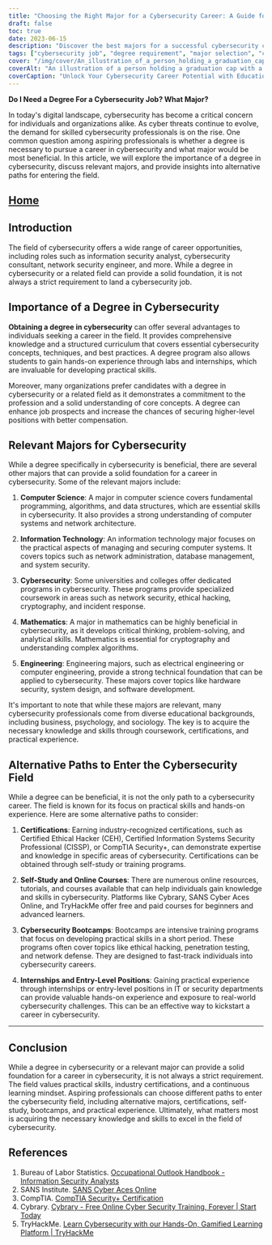 ```yaml
---
title: "Choosing the Right Major for a Cybersecurity Career: A Guide for Aspiring Professionals"
draft: false
toc: true
date: 2023-06-15
description: "Discover the best majors for a successful cybersecurity career and learn how to navigate the path to becoming a skilled professional."
tags: ["cybersecurity job", "degree requirement", "major selection", "cybersecurity career path", "information security", "cyber threats", "career opportunities", "skills development", "industry certifications", "cybersecurity bootcamps", "self-study options", "online courses", "internship programs", "entry-level positions", "cybersecurity jobs", "cybersecurity education", "career guidance", "cybersecurity pathways", "best majors for cybersecurity", "cybersecurity curriculum", "information technology major", "computer science major", "mathematics major", "engineering major", "business and cybersecurity", "psychology and cybersecurity", "sociology and cybersecurity", "job prospects in cybersecurity", "practical skills in cybersecurity", "continuous learning in cybersecurity", "demand for cybersecurity professionals"]
cover: "/img/cover/An_illustration_of_a_person_holding_a_graduation_cap_with.png"
coverAlt: "An illustration of a person holding a graduation cap with a shield representing cybersecurity, symbolizing the need for education and skills in the field of cybersecurity. --aspect 16:9"
coverCaption: "Unlock Your Cybersecurity Career Potential with Education and Skills."
---
```


**Do I Need a Degree For a Cybersecurity Job? What Major?**

In today's digital landscape, cybersecurity has become a critical concern for individuals and organizations alike. As cyber threats continue to evolve, the demand for skilled cybersecurity professionals is on the rise. One common question among aspiring professionals is whether a degree is necessary to pursue a career in cybersecurity and what major would be most beneficial. In this article, we will explore the importance of a degree in cybersecurity, discuss relevant majors, and provide insights into alternative paths for entering the field.

## [Home](/cyber-security-career-playbook-start/)

## Introduction

The field of cybersecurity offers a wide range of career opportunities, including roles such as information security analyst, cybersecurity consultant, network security engineer, and more. While a degree in cybersecurity or a related field can provide a solid foundation, it is not always a strict requirement to land a cybersecurity job.

## Importance of a Degree in Cybersecurity

**Obtaining a degree in cybersecurity** can offer several advantages to individuals seeking a career in the field. It provides comprehensive knowledge and a structured curriculum that covers essential cybersecurity concepts, techniques, and best practices. A degree program also allows students to gain hands-on experience through labs and internships, which are invaluable for developing practical skills.

Moreover, many organizations prefer candidates with a degree in cybersecurity or a related field as it demonstrates a commitment to the profession and a solid understanding of core concepts. A degree can enhance job prospects and increase the chances of securing higher-level positions with better compensation.

## Relevant Majors for Cybersecurity

While a degree specifically in cybersecurity is beneficial, there are several other majors that can provide a solid foundation for a career in cybersecurity. Some of the relevant majors include:

1. **Computer Science**: A major in computer science covers fundamental programming, algorithms, and data structures, which are essential skills in cybersecurity. It also provides a strong understanding of computer systems and network architecture.

2. **Information Technology**: An information technology major focuses on the practical aspects of managing and securing computer systems. It covers topics such as network administration, database management, and system security.

3. **Cybersecurity**: Some universities and colleges offer dedicated programs in cybersecurity. These programs provide specialized coursework in areas such as network security, ethical hacking, cryptography, and incident response.

4. **Mathematics**: A major in mathematics can be highly beneficial in cybersecurity, as it develops critical thinking, problem-solving, and analytical skills. Mathematics is essential for cryptography and understanding complex algorithms.

5. **Engineering**: Engineering majors, such as electrical engineering or computer engineering, provide a strong technical foundation that can be applied to cybersecurity. These majors cover topics like hardware security, system design, and software development.

It's important to note that while these majors are relevant, many cybersecurity professionals come from diverse educational backgrounds, including business, psychology, and sociology. The key is to acquire the necessary knowledge and skills through coursework, certifications, and practical experience.

## Alternative Paths to Enter the Cybersecurity Field

While a degree can be beneficial, it is not the only path to a cybersecurity career. The field is known for its focus on practical skills and hands-on experience. Here are some alternative paths to consider:

1. **Certifications**: Earning industry-recognized certifications, such as Certified Ethical Hacker (CEH), Certified Information Systems Security Professional (CISSP), or CompTIA Security+, can demonstrate expertise and knowledge in specific areas of cybersecurity. Certifications can be obtained through self-study or training programs.

2. **Self-Study and Online Courses**: There are numerous online resources, tutorials, and courses available that can help individuals gain knowledge and skills in cybersecurity. Platforms like Cybrary, SANS Cyber Aces Online, and TryHackMe offer free and paid courses for beginners and advanced learners.

3. **Cybersecurity Bootcamps**: Bootcamps are intensive training programs that focus on developing practical skills in a short period. These programs often cover topics like ethical hacking, penetration testing, and network defense. They are designed to fast-track individuals into cybersecurity careers.

4. **Internships and Entry-Level Positions**: Gaining practical experience through internships or entry-level positions in IT or security departments can provide valuable hands-on experience and exposure to real-world cybersecurity challenges. This can be an effective way to kickstart a career in cybersecurity.

______

## Conclusion

While a degree in cybersecurity or a relevant major can provide a solid foundation for a career in cybersecurity, it is not always a strict requirement. The field values practical skills, industry certifications, and a continuous learning mindset. Aspiring professionals can choose different paths to enter the cybersecurity field, including alternative majors, certifications, self-study, bootcamps, and practical experience. Ultimately, what matters most is acquiring the necessary knowledge and skills to excel in the field of cybersecurity.

## References

1. Bureau of Labor Statistics. [Occupational Outlook Handbook - Information Security Analysts](https://www.bls.gov/ooh/computer-and-information-technology/information-security-analysts.htm)
2. SANS Institute. [SANS Cyber Aces Online](https://www.cyberaces.org/)
3. CompTIA. [CompTIA Security+ Certification](https://www.comptia.org/certifications/security)
4. Cybrary. [Cybrary - Free Online Cyber Security Training, Forever | Start Today](https://www.cybrary.it/)
5. TryHackMe. [Learn Cybersecurity with our Hands-On, Gamified Learning Platform | TryHackMe](https://tryhackme.com/)

